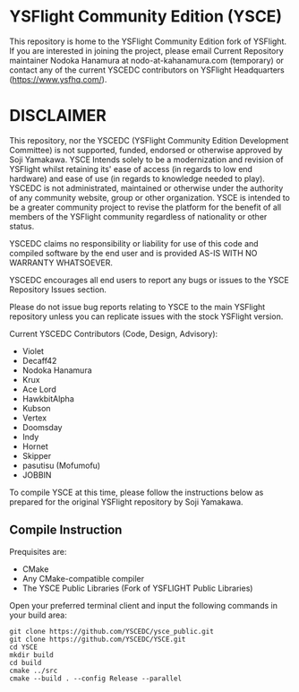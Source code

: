 # YSFlight Community Edition (YSCE)

This repository is home to the YSFlight Community Edition fork of YSFlight. If you are interested in joining the project, please email Current Repository maintainer Nodoka Hanamura at nodo-at-kahanamura.com (temporary) or contact any of the current YSCEDC contributors on YSFlight Headquarters (https://www.ysfhq.com/).

# DISCLAIMER

This repository, nor the YSCEDC (YSFlight Community Edition Development Committee) is not supported, funded, endorsed or otherwise approved by Soji Yamakawa. YSCE Intends solely to be a modernization and revision of YSFlight whilst retaining its' ease of access (in regards to low end hardware) and ease of use (in regards to knowledge needed to play). YSCEDC is not administrated, maintained or otherwise under the authority of any community website, group or other organization. YSCE is intended to be a greater community project to revise the platform for the benefit of all members of the YSFlight community regardless of nationality or other status.

YSCEDC claims no responsibility or liability for use of this code and compiled software by the end user and is provided AS-IS WITH NO WARRANTY WHATSOEVER.

YSCEDC encourages all end users to report any bugs or issues to the YSCE Repository Issues section.

Please do not issue bug reports relating to YSCE to the main YSFlight repository unless you can replicate issues with the stock YSFlight version.

Current YSCEDC Contributors (Code, Design, Advisory):
* Violet 
* Decaff42
* Nodoka Hanamura
* Krux
* Ace Lord
* HawkbitAlpha
* Kubson
* Vertex
* Doomsday
* Indy
* Hornet
* Skipper
* pasutisu (Mofumofu)
* JOBBIN

To compile YSCE at this time, please follow the instructions below as prepared for the original YSFlight repository by Soji Yamakawa.

## Compile Instruction
Prequisites are:
* CMake
* Any CMake-compatible compiler
* The YSCE Public Libraries (Fork of YSFLIGHT Public Libraries)

Open your preferred terminal client and input the following commands in your build area:

```
git clone https://github.com/YSCEDC/ysce_public.git
git clone https://github.com/YSCEDC/YSCE.git
cd YSCE
mkdir build
cd build
cmake ../src
cmake --build . --config Release --parallel
```
